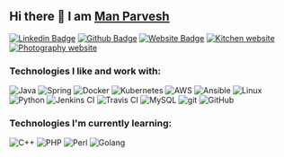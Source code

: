 ## Hi there 👋 I am [Man Parvesh](https://manparvesh.com)

[![Linkedin Badge](https://img.shields.io/badge/-manparvesh-blue?style=flat-square&logo=Linkedin&logoColor=white&link=https://www.linkedin.com/in/manparvesh/)](https://www.linkedin.com/in/manparvesh/)
[![Github Badge](https://img.shields.io/badge/-manparvesh-black?style=flat-square&logo=github&logoColor=white&link=https://github.com/manparvesh/)](https://github.com/manparvesh/)
[![Website Badge](https://img.shields.io/badge/-manparvesh.com-blue?style=flat-square&logo=google-chrome&logoColor=white&link=https://manparvesh.com/)](https://manparvesh.com/)
[![Kitchen website](https://img.shields.io/badge/-kitchen.manparvesh.com-6DB33F?style=flat-square&logo=parsedotly&logoColor=white&link=https://kitchen.manparvesh.com/)](https://kitchen.manparvesh.com/)
[![Photography website](https://img.shields.io/badge/-photos.manparvesh.com-red?style=flat-square&logo=googlephotos&logoColor=white&link=https://photos.manparvesh.com/)](https://photos.manparvesh.com/)
<!-- [![Leetcode Badge](https://img.shields.io/badge/-manparvesh-F89F1B?style=flat-square&logo=leetcode&logoColor=white&link=https://leetcode.com/manparvesh/)](https://leetcode.com/manparvesh/) -->
<!-- [![binarysearch](https://binarysearch.com/api/shields/manparvesh)](https://binarysearch.com/@/manparvesh) -->

<h3>Technologies I like and work with:</h3>
<p>
  <img alt="Java" src="https://img.shields.io/badge/-Java-007396?style=flat-square&logo=openjdk&logoColor=white" />
  <img alt="Spring" src="https://img.shields.io/badge/-Spring-6DB33F?style=flat-square&logo=Spring&logoColor=white" />
<!--   <img alt="Django" src="https://img.shields.io/badge/-Django-092E20?style=flat-square&logo=Django&logoColor=white" /> -->
  <img alt="Docker" src="https://img.shields.io/badge/-Docker-46a2f1?style=flat-square&logo=docker&logoColor=white" />
  <img alt="Kubernetes" src="https://img.shields.io/badge/-Kubernetes-326CE5?style=flat-square&logo=Kubernetes&logoColor=white" />
<!--   <img alt="GCP" src="https://img.shields.io/badge/-GCP-1a73e8?style=flat-square&logo=google-cloud&logoColor=white" /> -->
  <img alt="AWS" src="https://img.shields.io/badge/-AWS-232F3E?style=flat-square&logo=amazon-aws&logoColor=white" />
  <img alt="Ansible" src="https://img.shields.io/badge/-Ansible-EE0000?style=flat-square&logo=Ansible&logoColor=white" />
  <img alt="Linux" src="https://img.shields.io/badge/-Linux-FCC624?style=flat-square&logo=Linux&logoColor=black" />
<!--   <img alt="NGINX" src="https://img.shields.io/badge/-NGINX-269539?style=flat-square&logo=NGINX&logoColor=white" /> -->
  <img alt="Python" src="https://img.shields.io/badge/-Python-3776AB?style=flat-square&logo=Python&logoColor=white" />

  <img alt="Jenkins CI" src="https://img.shields.io/badge/-Jenkins-D24939?style=flat-square&logo=Jenkins&logoColor=white" />
  <img alt="Travis CI" src="https://img.shields.io/badge/-Travis CI-3EAAAF?style=flat-square&logo=travis&logoColor=white" />

  <img alt="MySQL" src="https://img.shields.io/badge/-MySQL-4479A1?style=flat-square&logo=MySQL&logoColor=white" />
<!--   <img alt="Cassandra" src="https://img.shields.io/badge/-Cassandra-1287B1?style=flat-square&logo=apache-Cassandra&logoColor=white" /> -->

  <img alt="git" src="https://img.shields.io/badge/-Git-F05032?style=flat-square&logo=git&logoColor=white" />
  <img alt="GitHub" src="https://img.shields.io/badge/-GitHub-181717?style=flat-square&logo=GitHub&logoColor=white" />
<!--   <img alt="React" src="https://img.shields.io/badge/-React-45b8d8?style=flat-square&logo=react&logoColor=white" /> -->
<!--   <img alt="angular" src="https://img.shields.io/badge/-Angular-DD0031?style=flat-square&logo=angular&logoColor=white" /> -->
</p>

### Technologies I'm currently learning:
<p>
  <img alt="C++" src="https://img.shields.io/badge/-C++-orange?style=flat-square&logo=cplusplus&logoColor=white" />
  <img alt="PHP" src="https://img.shields.io/badge/-PHP-green?style=flat-square&logo=php&logoColor=white" />
  <img alt="Perl" src="https://img.shields.io/badge/-Perl-violet?style=flat-square&logo=perl&logoColor=white" />
  <img alt="Golang" src="https://img.shields.io/badge/-Golang-blue?style=flat-square&logo=go&logoColor=white" />
</p>

<!--
**manparvesh/manparvesh** is a ✨ _special_ ✨ repository because its `README.md` (this file) appears on your GitHub profile.

Here are some ideas to get you started:

- 🔭 I’m currently working on ...
- 🌱 I’m currently learning ...
- 👯 I’m looking to collaborate on ...
- 🤔 I’m looking for help with ...
- 💬 Ask me about ...
- 📫 How to reach me: ...
- 😄 Pronouns: ...
- ⚡ Fun fact: ...
-->
